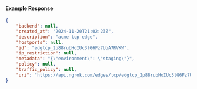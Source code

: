 <!-- Code generated for API Clients. DO NOT EDIT. -->

#### Example Response

```json
{
	"backend": null,
	"created_at": "2024-11-20T21:02:23Z",
	"description": "acme tcp edge",
	"hostports": null,
	"id": "edgtcp_2p88rubHoIUc3lG6Fz7UoA7RVKW",
	"ip_restriction": null,
	"metadata": "{\"environment\": \"staging\"}",
	"policy": null,
	"traffic_policy": null,
	"uri": "https://api.ngrok.com/edges/tcp/edgtcp_2p88rubHoIUc3lG6Fz7UoA7RVKW"
}
```
